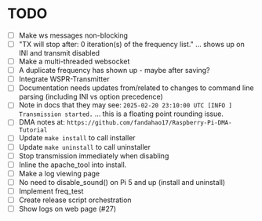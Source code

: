 # TODO

- [ ] Make ws messages non-blocking
- [ ] "TX will stop after: 0 iteration(s) of the frequency list." ... shows up on INI and transmit disabled
- [ ] Make a multi-threaded websocket
- [ ] A duplicate frequency has shown up - maybe after saving?
- [ ] Integrate WSPR-Transmitter
- [ ] Documentation needs updates from/related to changes to command line parsing (including INI vs option precedence)
- [ ] Note in docs that they may see: `2025-02-20 23:10:00 UTC [INFO ] Transmission started.` ... this is a floating point rounding issue.
- [ ] DMA notes at: `https://github.com/fandahao17/Raspberry-Pi-DMA-Tutorial`
- [ ] Update `make install` to call installer
- [ ] Update `make uninstall` to call uninstaller
- [ ] Stop transmission immediately when disabling
- [ ] Inline the apache_tool into install.
- [ ] Make a log viewing page
- [ ] No need to disable_sound() on Pi 5 and up (install and uninstall)
- [ ] Implement freq_test
- [ ] Create release script orchestration
- [ ] Show logs on web page (#27)
